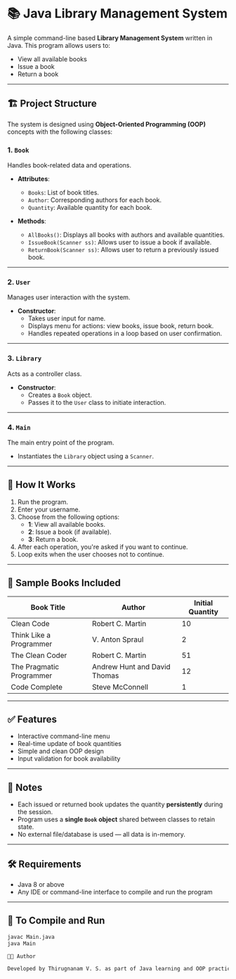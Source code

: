 # 📚 Java Library Management System

A simple command-line based **Library Management System** written in Java. This program allows users to:

- View all available books
- Issue a book
- Return a book

---

## 🏗️ Project Structure

The system is designed using **Object-Oriented Programming (OOP)** concepts with the following classes:

### 1. `Book`
Handles book-related data and operations.

- **Attributes**:
  - `Books`: List of book titles.
  - `Author`: Corresponding authors for each book.
  - `Quantity`: Available quantity for each book.
  
- **Methods**:
  - `AllBooks()`: Displays all books with authors and available quantities.
  - `IssueBook(Scanner ss)`: Allows user to issue a book if available.
  - `ReturnBook(Scanner ss)`: Allows user to return a previously issued book.

---

### 2. `User`
Manages user interaction with the system.

- **Constructor**:
  - Takes user input for name.
  - Displays menu for actions: view books, issue book, return book.
  - Handles repeated operations in a loop based on user confirmation.

---

### 3. `Library`
Acts as a controller class.

- **Constructor**:
  - Creates a `Book` object.
  - Passes it to the `User` class to initiate interaction.

---

### 4. `Main`
The main entry point of the program.

- Instantiates the `Library` object using a `Scanner`.

---

## 🚀 How It Works

1. Run the program.
2. Enter your username.
3. Choose from the following options:
   - **1**: View all available books.
   - **2**: Issue a book (if available).
   - **3**: Return a book.
4. After each operation, you're asked if you want to continue.
5. Loop exits when the user chooses not to continue.

---

## 🧪 Sample Books Included

| Book Title                 | Author                          | Initial Quantity |
|---------------------------|----------------------------------|------------------|
| Clean Code                | Robert C. Martin                | 10               |
| Think Like a Programmer   | V. Anton Spraul                 | 2                |
| The Clean Coder           | Robert C. Martin                | 51               |
| The Pragmatic Programmer  | Andrew Hunt and David Thomas    | 12               |
| Code Complete             | Steve McConnell                 | 1                |

---

## ✅ Features

- Interactive command-line menu
- Real-time update of book quantities
- Simple and clean OOP design
- Input validation for book availability

---

## 📝 Notes

- Each issued or returned book updates the quantity **persistently** during the session.
- Program uses a **single `Book` object** shared between classes to retain state.
- No external file/database is used — all data is in-memory.

---

## 🛠️ Requirements

- Java 8 or above
- Any IDE or command-line interface to compile and run the program

---

## 🔄 To Compile and Run

```bash
javac Main.java
java Main

👨‍💻 Author

Developed by Thirugnanam V. S. as part of Java learning and OOP practice.